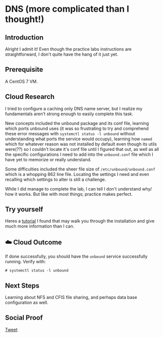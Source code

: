 
# DNS (more complicated than I thought!)

## Introduction

Alright I admit it! Even though the practice labs instructions are straightforward, I don't quite have the hang of it just yet.

## Prerequisite

A CentOS 7 VM.

## Cloud Research

I tried to configure a caching only DNS name server, but I realize my fundamentals aren't strong enough to easily complete this task. 

New concepts included the unbound package and its conf file, learning which ports unbound uses (it was so frustrating to try and comprehend these error messages with ```systemctl status -l unbound``` without understanding what ports the service would occupy), learning how ```named``` which for whatever reason was not installed by default even though its utils were(??) so I couldn't locate it's conf file until I figured that out, as well as all the specific configurations I need to add into the ```unbound.conf``` file which I have yet to memorize or really understand.

Some difficulties included the sheer file size of ```/etc/unbound/unbound.conf``` which is a whopping 862 line file. Locating the settings I need and even recalling which settings to alter is still a challenge.

While I did manage to complete the lab, I can tell I don't understand why/ how it works. But like with most things; practice makes perfect. 

## Try yourself

Heres a [tutorial](https://calomel.org/unbound_dns.html) I found that may walk you through the installation and give much more information than I can.

## ☁️ Cloud Outcome

If done successfully, you should have the ```unbound``` service successfully running. Verify with:

```
# systemctl status -l unbound
```

## Next Steps

Learning about NFS and CFIS file sharing, and perhaps data base configuration as well.

## Social Proof

[Tweet](https://twitter.com/lrnallday/status/1310410493811666945)
